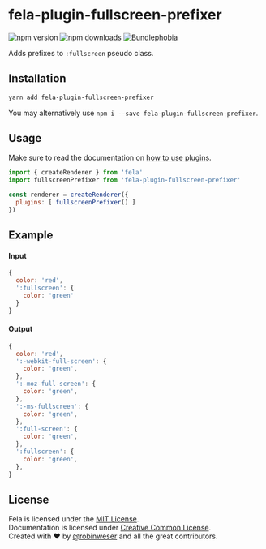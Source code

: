 # fela-plugin-fullscreen-prefixer

<img alt="npm version" src="https://badge.fury.io/js/fela-plugin-fullscreen-prefixer.svg"> <img alt="npm downloads" src="https://img.shields.io/npm/dm/fela-plugin-fullscreen-prefixer.svg"> <a href="https://bundlephobia.com/result?p=fela-plugin-fullscreen-prefixer@latest"><img alt="Bundlephobia" src="https://img.shields.io/bundlephobia/minzip/fela-plugin-fullscreen-prefixer.svg"></a>

Adds prefixes to `:fullscreen` pseudo class.

## Installation
```sh
yarn add fela-plugin-fullscreen-prefixer
```
You may alternatively use `npm i --save fela-plugin-fullscreen-prefixer`.


## Usage
Make sure to read the documentation on [how to use plugins](http://fela.js.org/docs/advanced/Plugins.html).

```javascript
import { createRenderer } from 'fela'
import fullscreenPrefixer from 'fela-plugin-fullscreen-prefixer'

const renderer = createRenderer({
  plugins: [ fullscreenPrefixer() ]
})
```

## Example

#### Input
```javascript
{
  color: 'red',
  ':fullscreen': {
    color: 'green'
  }
}
```
#### Output
```javascript
{
  color: 'red',
  ':-webkit-full-screen': {
    color: 'green',
  },
  ':-moz-full-screen': {
    color: 'green',
  },
  ':-ms-fullscreen': {
    color: 'green',
  },
  ':full-screen': {
    color: 'green',
  },
  ':fullscreen': {
    color: 'green',
  },
}
```

## License
Fela is licensed under the [MIT License](http://opensource.org/licenses/MIT).<br>
Documentation is licensed under [Creative Common License](http://creativecommons.org/licenses/by/4.0/).<br>
Created with ♥ by [@robinweser](http://weser.io) and all the great contributors.
